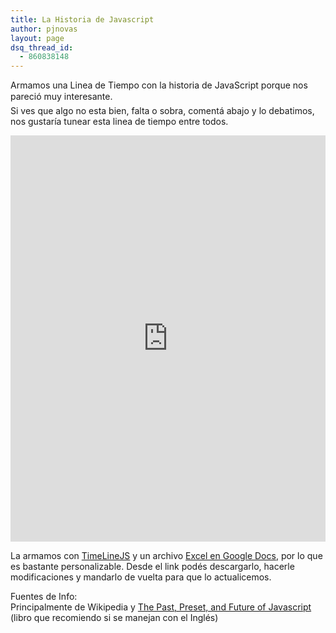 ```yaml
---
title: La Historia de Javascript
author: pjnovas
layout: page
dsq_thread_id:
  - 860838148
---
```

Armamos una Linea de Tiempo con la historia de JavaScript porque nos pareció muy interesante.  
Si ves que algo no esta bien, falta o sobra, comentá abajo y lo debatimos, nos gustaría tunear esta linea de tiempo entre todos.

<iframe src="https://cdn.knightlab.com/libs/timeline/latest/embed/index.html?source=0ApMyrv9J73EudE1kN3RDeTNaVU9ocWRfR1BtUjV6UGc&font=Bevan-PotanoSans&maptype=toner&lang=es&hash_bookmark=true&start_zoom_adjust=3&height=650" width="100%" height="650" frameborder="0"></iframe>

La armamos con [TimeLineJS][1] y un archivo [Excel en Google Docs][2], por lo que es bastante personalizable. Desde el link podés descargarlo, hacerle modificaciones y mandarlo de vuelta para que lo actualicemos.

Fuentes de Info:  
Principalmente de Wikipedia y [The Past, Preset, and Future of Javascript][3] (libro que recomiendo si se manejan con el Inglés)

 [1]: http://timeline.verite.co/
 [2]: https://docs.google.com/a/fernetjs.com/spreadsheet/ccc?key=0ApMyrv9J73EudE1kN3RDeTNaVU9ocWRfR1BtUjV6UGc#gid=0
 [3]: http://www.amazon.com/Past-Present-Future-JavaScript-ebook/dp/B008MYLN3Y/ref=sr_1_1?s=digital-text&ie=UTF8&qid=1347920921&sr=1-1&keywords=The+Past%2C+Present%2C+and+Future+of+JavaScript
